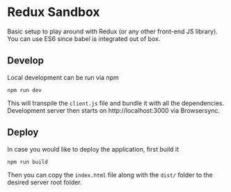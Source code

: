# Redux Sandbox

Basic setup to play around with Redux (or any other front-end JS library). You can use ES6 since babel is integrated out of box.

## Develop

Local development can be run via npm
```
npm run dev
```

This will transpile the `client.js` file and bundle it with all the dependencies. 
Development server then starts on http://localhost:3000 via Browsersync.

## Deploy
In case you would like to deploy the application, first build it

```
npm run build
```

Then you can copy the `index.html` file along with the `dist/` folder to the desired server root folder.
